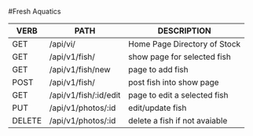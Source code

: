 #Fresh Aquatics


   VERB 		 | 		  PATH 		 |  	 DESCRIPTION
------------ | ------------- | -------------------
GET | /api/vi/ | Home Page Directory of Stock |
GET | /api/v1/fish/ | show page for selected fish |
GET | /api/v1/fish/new | page to add fish |
POST | /api/v1/fish/ | post fish into show page |
GET | /api/v1/fish/:id/edit | page to edit a selected fish |
PUT | /api/v1/photos/:id | edit/update fish|
DELETE | /api/v1/photos/:id | delete a fish if not avaiable |
